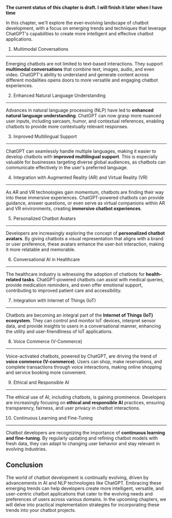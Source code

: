 **The current status of this chapter is draft. I will finish it later when I have time**

In this chapter, we'll explore the ever-evolving landscape of chatbot development, with a focus on emerging trends and techniques that leverage ChatGPT's capabilities to create more intelligent and effective chatbot applications.

1. Multimodal Conversations
---------------------------

Emerging chatbots are not limited to text-based interactions. They support **multimodal conversations** that combine text, images, audio, and even video. ChatGPT's ability to understand and generate content across different modalities opens doors to more versatile and engaging chatbot experiences.

2. Enhanced Natural Language Understanding
------------------------------------------

Advances in natural language processing (NLP) have led to **enhanced natural language understanding**. ChatGPT can now grasp more nuanced user inputs, including sarcasm, humor, and contextual references, enabling chatbots to provide more contextually relevant responses.

3. Improved Multilingual Support
--------------------------------

ChatGPT can seamlessly handle multiple languages, making it easier to develop chatbots with **improved multilingual support**. This is especially valuable for businesses targeting diverse global audiences, as chatbots can communicate effectively in the user's preferred language.

4. Integration with Augmented Reality (AR) and Virtual Reality (VR)
-------------------------------------------------------------------

As AR and VR technologies gain momentum, chatbots are finding their way into these immersive experiences. ChatGPT-powered chatbots can provide guidance, answer questions, or even serve as virtual companions within AR and VR environments, creating **immersive chatbot experiences**.

5. Personalized Chatbot Avatars
-------------------------------

Developers are increasingly exploring the concept of **personalized chatbot avatars**. By giving chatbots a visual representation that aligns with a brand or user preference, these avatars enhance the user-bot interaction, making it more relatable and memorable.

6. Conversational AI in Healthcare
----------------------------------

The healthcare industry is witnessing the adoption of chatbots for **health-related tasks**. ChatGPT-powered chatbots can assist with medical queries, provide medication reminders, and even offer emotional support, contributing to improved patient care and accessibility.

7. Integration with Internet of Things (IoT)
--------------------------------------------

Chatbots are becoming an integral part of the **Internet of Things (IoT) ecosystem**. They can control and monitor IoT devices, interpret sensor data, and provide insights to users in a conversational manner, enhancing the utility and user-friendliness of IoT applications.

8. Voice Commerce (V-Commerce)
------------------------------

Voice-activated chatbots, powered by ChatGPT, are driving the trend of **voice commerce (V-commerce)**. Users can shop, make reservations, and complete transactions through voice interactions, making online shopping and service booking more convenient.

9. Ethical and Responsible AI
-----------------------------

The ethical use of AI, including chatbots, is gaining prominence. Developers are increasingly focusing on **ethical and responsible AI** practices, ensuring transparency, fairness, and user privacy in chatbot interactions.

10. Continuous Learning and Fine-Tuning
---------------------------------------

Chatbot developers are recognizing the importance of **continuous learning and fine-tuning**. By regularly updating and refining chatbot models with fresh data, they can adapt to changing user behavior and stay relevant in evolving industries.

Conclusion
----------

The world of chatbot development is continually evolving, driven by advancements in AI and NLP technologies like ChatGPT. Embracing these emerging trends can help developers create more intelligent, versatile, and user-centric chatbot applications that cater to the evolving needs and preferences of users across various domains. In the upcoming chapters, we will delve into practical implementation strategies for incorporating these trends into your chatbot projects.
